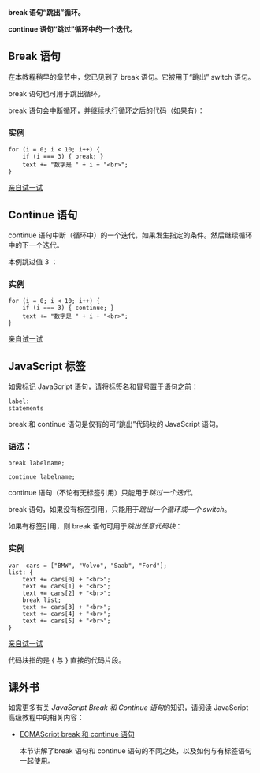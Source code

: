 **break 语句“跳出”循环。**

**continue 语句“跳过”循环中的一个迭代。**

## Break 语句

在本教程稍早的章节中，您已见到了 break 语句。它被用于“跳出” switch 语句。

break 语句也可用于跳出循环。

break 语句会中断循环，并继续执行循环之后的代码（如果有）：

### 实例

```
for (i = 0; i < 10; i++) {
    if (i === 3) { break; }
    text += "数字是 " + i + "<br>";
}
```

[亲自试一试](https://www.w3school.com.cn/tiy/t.asp?f=js_break)

## Continue 语句

continue 语句中断（循环中）的一个迭代，如果发生指定的条件。然后继续循环中的下一个迭代。

本例跳过值 3 ：

### 实例

```
for (i = 0; i < 10; i++) {
    if (i === 3) { continue; }
    text += "数字是 " + i + "<br>";
} 
```

[亲自试一试](https://www.w3school.com.cn/tiy/t.asp?f=js_continue)

## JavaScript 标签

如需标记 JavaScript 语句，请将标签名和冒号置于语句之前：

```
label:
statements
```

break 和 continue 语句是仅有的可“跳出”代码块的 JavaScript 语句。

### 语法：

```
break labelname;

continue labelname;
```

continue 语句（不论有无标签引用）只能用于*跳过一个迭代*。

break 语句，如果没有标签引用，只能用于*跳出一个循环或一个 switch*。

如果有标签引用，则 break 语句可用于*跳出任意代码块*：

### 实例

```
var  cars = ["BMW", "Volvo", "Saab", "Ford"];
list: {
    text += cars[0] + "<br>"; 
    text += cars[1] + "<br>"; 
    text += cars[2] + "<br>"; 
    break list;
    text += cars[3] + "<br>"; 
    text += cars[4] + "<br>"; 
    text += cars[5] + "<br>"; 
}
```

[亲自试一试](https://www.w3school.com.cn/tiy/t.asp?f=js_break_list)

代码块指的是 { 与 } 直接的代码片段。

## 课外书

如需更多有关 *JavaScript Break 和 Continue 语句*的知识，请阅读 JavaScript 高级教程中的相关内容：

- [ECMAScript break 和 continue 语句](https://www.w3school.com.cn/js/pro_js_statements_break_continue.asp)

  本节讲解了break 语句和 continue 语句的不同之处，以及如何与有标签语句一起使用。